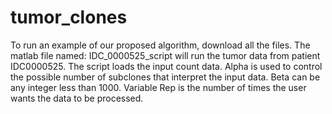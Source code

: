 # tumor_clones
To run an example of our proposed algorithm, download all the files. The matlab file named: IDC_0000525_script will run the tumor data from patient IDC0000525. 
The script loads the input count data.
Alpha is used to control the possible number of subclones that interpret the input data.
Beta can be any integer less than 1000.
Variable Rep is the number of times the user wants the data to be processed.
